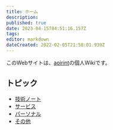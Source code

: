 ```yaml
---
title: ホーム
description: 
published: true
date: 2023-04-15T04:51:16.157Z
tags: 
editor: markdown
dateCreated: 2022-02-05T21:58:01.939Z
---
```


このWebサイトは、[aoirint](https://github.com/aoirint)の個人Wikiです。

## トピック

- [技術ノート](/ja/technote)
- [サービス](/ja/services)
- [パーソナル](/ja/personal)
- [その他](/ja/others)
